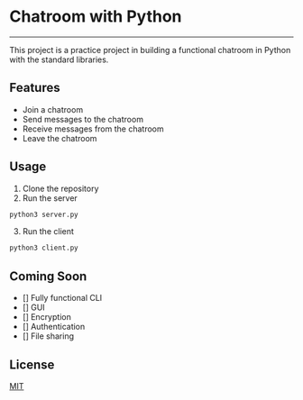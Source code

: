 # Chatroom with Python
----------------------

This project is a practice project in building a functional chatroom in Python with the standard libraries.

## Features
- Join a chatroom
- Send messages to the chatroom
- Receive messages from the chatroom
- Leave the chatroom

## Usage
1. Clone the repository
2. Run the server
```bash
python3 server.py
```
3. Run the client
```bash
python3 client.py
```

## Coming Soon
- [] Fully functional CLI
- [] GUI
- [] Encryption
- [] Authentication
- [] File sharing

## License
[MIT](https://choosealicense.com/licenses/mit/)
```

